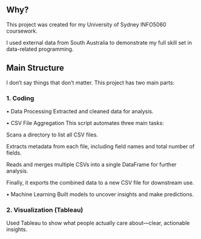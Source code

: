 ## Why?
This project was created for my University of Sydney INFO5060 coursework.

I used external data from South Australia to demonstrate my full skill set in data-related programming.


## Main Structure
I don’t say things that don’t matter.
This project has two main parts:

### 1. Coding
• Data Processing
Extracted and cleaned data for analysis.

• CSV File Aggregation
This script automates three main tasks:

Scans a directory to list all CSV files.

Extracts metadata from each file, including field names and total number of fields.

Reads and merges multiple CSVs into a single DataFrame for further analysis.

Finally, it exports the combined data to a new CSV file for downstream use.

• Machine Learning
Built models to uncover insights and make predictions.

### 2. Visualization (Tableau)
Used Tableau to show what people actually care about—clear, actionable insights.
